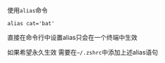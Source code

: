 使用`alias`命令
```shell
alias cat='bat'
```
直接在命令行中设置alias只会在一个终端中生效


如果希望永久生效
需要在`~/.zshrc`中添加上述alias语句

